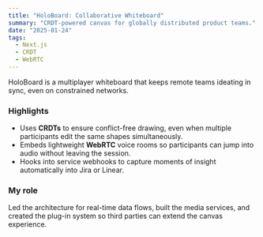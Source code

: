 ```yaml
---
title: "HoloBoard: Collaborative Whiteboard"
summary: "CRDT-powered canvas for globally distributed product teams."
date: "2025-01-24"
tags:
  - Next.js
  - CRDT
  - WebRTC
---
```


HoloBoard is a multiplayer whiteboard that keeps remote teams ideating in sync, even on constrained networks.

### Highlights

- Uses **CRDTs** to ensure conflict-free drawing, even when multiple participants edit the same shapes simultaneously.
- Embeds lightweight **WebRTC** voice rooms so participants can jump into audio without leaving the session.
- Hooks into service webhooks to capture moments of insight automatically into Jira or Linear.

### My role

Led the architecture for real-time data flows, built the media services, and created the plug-in system so third parties can extend the canvas experience.
